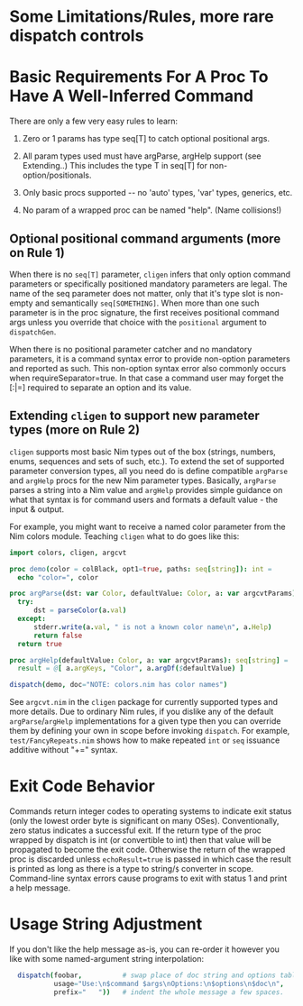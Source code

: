 Some Limitations/Rules, more rare dispatch controls
===================================================

Basic Requirements For A Proc To Have A Well-Inferred Command
=============================================================
There are only a few very easy rules to learn:

 1. Zero or 1 params has type seq[T] to catch optional positional args.
   
 2. All param types used must have argParse, argHelp support (see Extending..)
    This includes the type T in seq[T] for non-option/positionals.

 3. Only basic procs supported -- no 'auto' types, 'var' types, generics, etc.
   
 4. No param of a wrapped proc can be named "help".  (Name collisions!)

Optional positional command arguments (more on Rule 1)
------------------------------------------------------
When there is no `seq[T]` parameter, `cligen` infers that only option command
parameters or specifically positioned mandatory parameters are legal.
The name of the seq parameter does not matter, only that it's type slot is
non-empty and semantically `seq[SOMETHING]`.  When more than one such parameter
is in the proc signature, the first receives positional command args unless
you override that choice with the ``positional`` argument to ``dispatchGen``.

When there is no positional parameter catcher and no mandatory parameters, it
is a command syntax error to provide non-option parameters and reported as such.
This non-option syntax error also commonly occurs when requireSeparator=true.
In that case a command user may forget the [:|=] required to separate an option
and its value.

Extending `cligen` to support new parameter types (more on Rule 2)
------------------------------------------------------------------
`cligen` supports most basic Nim types out of the box (strings, numbers, enums,
sequences and sets of such, etc.).  To extend the set of supported parameter
conversion types, all you need do is define compatible `argParse` and `argHelp`
procs for the new Nim parameter types.  Basically, `argParse` parses a string
into a Nim value and `argHelp` provides simple guidance on what that syntax is
for command users and formats a default value - the input & output.

For example, you might want to receive a named color parameter from the Nim
colors module.  Teaching `cligen` what to do goes like this:
```nim
import colors, cligen, argcvt

proc demo(color = colBlack, opt1=true, paths: seq[string]): int =
  echo "color=", color

proc argParse(dst: var Color, defaultValue: Color, a: var argcvtParams): bool =
  try:
      dst = parseColor(a.val)
  except:
      stderr.write(a.val, " is not a known color name\n", a.Help)
      return false
  return true

proc argHelp(defaultValue: Color, a: var argcvtParams): seq[string] =
  result = @[ a.argKeys, "Color", a.argDf($defaultValue) ]

dispatch(demo, doc="NOTE: colors.nim has color names")
```
See `argcvt.nim` in the `cligen` package for currently supported types and
more details.  Due to ordinary Nim rules, if you dislike any of the default
`argParse`/`argHelp` implementations for a given type then you can override
them by defining your own in scope before invoking `dispatch`.  For example,
`test/FancyRepeats.nim` shows how to make repeated `int` or `seq` issuance
additive without "+=" syntax.

Exit Code Behavior
==================
Commands return integer codes to operating systems to indicate exit status
(only the lowest order byte is significant on many OSes).  Conventionally, zero
status indicates a successful exit.  If the return type of the proc wrapped by
dispatch is int (or convertible to int) then that value will be propagated to
become the exit code.  Otherwise the return of the wrapped proc is discarded
unless ``echoResult=true`` is passed in which case the result is printed as
long as there is a type to string/``$`` converter in scope.  Command-line
syntax errors cause programs to exit with status 1 and print a help message.

Usage String Adjustment
=======================
If you don't like the help message as-is, you can re-order it however you like
with some named-argument string interpolation:
```nim
  dispatch(foobar,          # swap place of doc string and options table
           usage="Use:\n$command $args\nOptions:\n$options\n$doc\n",
           prefix="   "))   # indent the whole message a few spaces.
```
